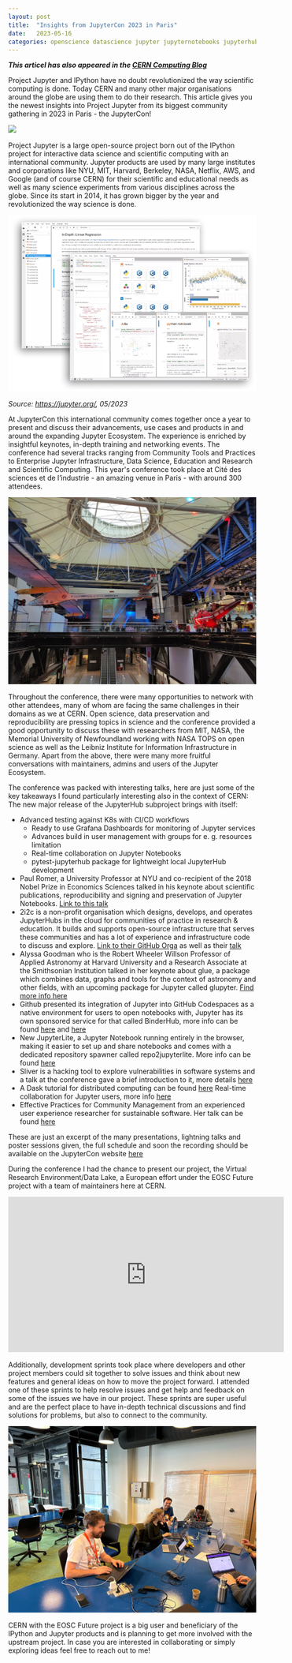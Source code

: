 ```yaml
---
layout: post
title:  "Insights from JupyterCon 2023 in Paris"
date:   2023-05-16
categories: openscience datascience jupyter jupyternotebooks jupyterhub jupyterlab paris tech event community cern eosc
---
```


***This articel has also appeared in the [CERN Computing Blog](https://computing-blog.web.cern.ch/2023/05/insights-from-jupytercon-2023-in-paris/)***

Project Jupyter and IPython have no doubt revolutionized the way scientific computing is done. Today CERN and many other major organisations around the globe are using them to do their research. This article gives you the newest insights into Project Jupyter from its biggest community gathering in 2023 in Paris - the JupyterCon!

![](/assets/2023-05-16-jupytercon-2023-paris/JupyterCon2023_Talk.jpeg)
<!--more-->
Project Jupyter is a large open-source project born out of the IPython project for interactive data science and scientific computing with an international community. Jupyter products are used by many large institutes and corporations like NYU, MIT, Harvard, Berkeley, NASA, Netflix, AWS, and Google (and of course CERN) for their scientific and educational needs as well as many science experiments from various disciplines across the globe. Since its start in 2014, it has grown bigger by the year and revolutionized the way science is done.

![](/assets/2023-05-16-jupytercon-2023-paris/labpreview.jpg)

*Source: https://jupyter.org/, 05/2023*

At JupyterCon this international community comes together once a year to present and discuss their advancements, use cases and products in and around the expanding Jupyter Ecosystem. The experience is enriched by insightful keynotes, in-depth training and networking events. The conference had several tracks ranging from Community Tools and Practices to Enterprise Jupyter Infrastructure, Data Science, Education and Research and Scientific Computing. This year's conference took place at Cité des sciences et de l’industrie - an amazing venue in Paris - with around 300 attendees.

![](/assets/2023-05-16-jupytercon-2023-paris/JupyterCon2023_Venue.jpeg)

Throughout the conference, there were many opportunities to network with other attendees, many of whom are facing the same challenges in their domains as we at CERN. Open science, data preservation and reproducibility are pressing topics in science and the conference provided a good opportunity to discuss these with researchers from MIT,  NASA, the Memorial University of Newfoundland working with NASA TOPS on open science as well as the Leibniz Institute for Information Infrastructure in Germany.
Apart from the above, there were many more fruitful conversations with maintainers, admins and users of the Jupyter Ecosystem.

The conference was packed with interesting talks, here are just some of the key takeaways I found particularly interesting also in the context of CERN:
The new major release of the JupyterHub subproject brings with itself:
* Advanced testing against K8s with CI/CD workflows
    * Ready to use Grafana Dashboards for monitoring of Jupyter services
    * Advances build in user management with groups for e. g. resources limitation
    * Real-time collaboration on Jupyter Notebooks
    * pytest-jupyterhub package for lightweight local JupyterHub development
* Paul Romer, a University Professor at NYU and co-recipient of the 2018 Nobel Prize in Economics Sciences talked in his keynote about scientific publications, reproducibility and signing and preservation of Jupyter Notebooks. [Link to this talk](https://cfp.jupytercon.com/2023/talk/T8HH8K/)
* 2i2c is a non-profit organisation which designs, develops, and operates JupyterHubs in the cloud for communities of practice in research & education. It builds and supports open-source infrastructure that serves these communities and has a lot of experience and infrastructure code to discuss and explore. [Link to their GitHub Orga](https://github.com/2i2c-org) as well as their [talk](https://cfp.jupytercon.com/2023/talk/GESWGK/)
* Alyssa Goodman who is the Robert Wheeler Willson Professor of Applied Astronomy at Harvard University and a Research Associate at the Smithsonian Institution talked in her keynote about glue, a package which combines data, graphs and tools for the context of astronomy and other fields, with an upcoming package for Jupyter called glupyter. [Find more info here](https://scholar.harvard.edu/agoodman/presentations/seeing-universe-more-clearly-glue-glupyter)
* Github presented its integration of Jupyter into GitHub Codespaces as a native environment for users to open notebooks with, Jupyter has its own sponsored service for that called BinderHub, more info can be found [here](https://docs.google.com/presentation/d/e/2PACX-1vShtgk4eq1FmGvrAjaCNI72QJXCwYAXzJsEE0FTlE3s-vGrV_mCJzTLCk20KvkFc6yVD54CHBqGBDcH/pub?start=false&loop=false&delayms=5000#slide=id.geb5b66dfde_2_11) and [here](https://jupyter.org/binder)
* New JupyterLite, a Jupyter Notebook running entirely in the browser, making it easier to set up and share notebooks and comes with a dedicated repository spawner called repo2jupyterlite. More info can be found [here](https://jupyterlite.readthedocs.io/en/latest/)
* Sliver is a hacking tool to explore vulnerabilities in software systems and a talk at the conference gave a brief introduction to it, more details [here](https://github.com/BishopFox/sliver)
* A Dask tutorial for distributed computing can be found [here](https://github.com/mrocklin/dask-tutorial)
Real-time collaboration for Jupyter users, more info [here](https://jupyterhub.readthedocs.io/en/stable/tutorial/collaboration-users.html)
* Effective Practices for Community Management from an experienced user experience researcher for sustainable software. Her talk can be found [here](https://cfp.jupytercon.com/2023/talk/MZPLPL/)

These are just an excerpt of the many presentations, lightning talks and poster sessions given, the full schedule and soon the recording should be available on the JupyterCon website [here](https://cfp.jupytercon.com/2023/schedule/)

During the conference I had the chance to present our project, the Virtual Research Environment/Data Lake, a European effort under the EOSC Future project with a team of maintainers here at CERN.

<iframe width="560" height="315" src="https://www.youtube.com/embed/JGQpdivaNtI?start=1030" title="YouTube video player" frameborder="0" allow="accelerometer; autoplay; clipboard-write; encrypted-media; gyroscope; picture-in-picture; web-share" allowfullscreen></iframe>

Additionally, development sprints took place where developers and other project members could sit together to solve issues and think about new features and general ideas on how to move the project forward. I attended one of these sprints to help resolve issues and get help and feedback on some of the issues we have in our project.
These sprints are super useful and are the perfect place to have in-depth technical discussions and find solutions for problems, but also to connect to the community.

![](/assets/2023-05-16-jupytercon-2023-paris/JupyterCon2023_Sprint.jpg)

CERN with the EOSC Future project is a big user and beneficiary of the IPython and Jupyter products and is planning to get more involved with the upstream project. In case you are interested in collaborating or simply exploring ideas feel free to reach out to me!
